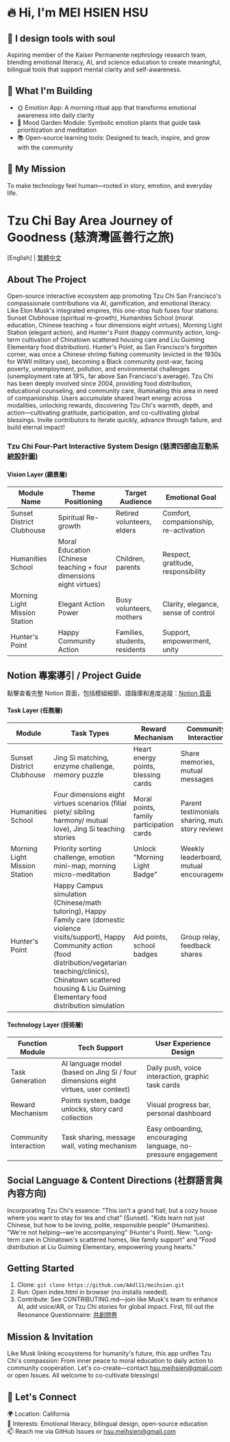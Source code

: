 # 🔥 Hi, I'm MEI HSIEN HSU

## 🌱 I design tools with soul
Aspiring member of the Kaiser Permanente nephrology research team, blending emotional literacy, AI, and science education to create meaningful, bilingual tools that support mental clarity and self-awareness.

## 🧠 What I'm Building
* 🌞 Emotion App: A morning ritual app that transforms emotional awareness into daily clarity
* 🌿 Mood Garden Module: Symbolic emotion plants that guide task prioritization and meditation
* 📚 Open-source learning tools: Designed to teach, inspire, and grow with the community

## 🎯 My Mission
To make technology feel human—rooted in story, emotion, and everyday life.

# Tzu Chi Bay Area Journey of Goodness (慈濟灣區善行之旅)
[English] | [繁體中文](./README.zh-Hant.md)

## About The Project
Open-source interactive ecosystem app promoting Tzu Chi San Francisco's compassionate contributions via AI, gamification, and emotional literacy. Like Elon Musk's integrated empires, this one-stop hub fuses four stations: Sunset Clubhouse (spiritual re-growth), Humanities School (moral education, Chinese teaching + four dimensions eight virtues), Morning Light Station (elegant action), and Hunter's Point (happy community action, long-term cultivation of Chinatown scattered housing care and Liu Guiming Elementary food distribution). Hunter's Point, as San Francisco's forgotten corner, was once a Chinese shrimp fishing community (evicted in the 1930s for WWII military use), becoming a Black community post-war, facing poverty, unemployment, pollution, and environmental challenges (unemployment rate at 19%, far above San Francisco's average). Tzu Chi has been deeply involved since 2004, providing food distribution, educational counseling, and community care, illuminating this area in need of companionship. Users accumulate shared heart energy across modalities, unlocking rewards, discovering Tzu Chi's warmth, depth, and action—cultivating gratitude, participation, and co-cultivating global blessings. Invite contributors to iterate quickly, advance through failure, and build eternal impact!

### Tzu Chi Four-Part Interactive System Design (慈濟四部曲互動系統設計圖)
#### Vision Layer (願景層)
| Module Name | Theme Positioning | Target Audience | Emotional Goal |
|-------------|-------------------|-----------------|----------------|
| Sunset District Clubhouse | Spiritual Re-growth | Retired volunteers, elders | Comfort, companionship, re-activation |
| Humanities School | Moral Education (Chinese teaching + four dimensions eight virtues) | Children, parents | Respect, gratitude, responsibility |
| Morning Light Mission Station | Elegant Action Power | Busy volunteers, mothers | Clarity, elegance, sense of control |
| Hunter's Point | Happy Community Action | Families, students, residents | Support, empowerment, unity |

## Notion 專案導引 / Project Guide
點擊查看完整 Notion 頁面，包括模組細節、語錄庫和進度追蹤：[Notion 頁面](https://stealth-ozraraptor-79b.notion.site/Journey-of-Kindness-26de4a757424806aa4a3f88cfae61b27?pvs=143)

#### Task Layer (任務層)
| Module | Task Types | Reward Mechanism | Community Interaction |
|--------|------------|------------------|-----------------------|
| Sunset District Clubhouse | Jing Si matching, enzyme challenge, memory puzzle | Heart energy points, blessing cards | Share memories, mutual messages |
| Humanities School | Four dimensions eight virtues scenarios (filial piety/ sibling harmony/ mutual love), Jing Si teaching stories | Moral points, family participation cards | Parent testimonials sharing, mutual story reviews |
| Morning Light Mission Station | Priority sorting challenge, emotion mini-map, morning micro-meditation | Unlock "Morning Light Badge" | Weekly leaderboard, mutual encouragement |
| Hunter's Point | Happy Campus simulation (Chinese/math tutoring), Happy Family care (domestic violence visits/support), Happy Community action (food distribution/vegetarian teaching/clinics), Chinatown scattered housing & Liu Guiming Elementary food distribution simulation | Aid points, school badges | Group relay, feedback shares |

#### Technology Layer (技術層)
| Function Module | Tech Support | User Experience Design |
|-----------------|--------------|-----------------------|
| Task Generation | AI language model (based on Jing Si / four dimensions eight virtues, user context) | Daily push, voice interaction, graphic task cards |
| Reward Mechanism | Points system, badge unlocks, story card collection | Visual progress bar, personal dashboard |
| Community Interaction | Task sharing, message wall, voting mechanism | Easy onboarding, encouraging language, no-pressure engagement |

## Social Language & Content Directions (社群語言與內容方向)
Incorporating Tzu Chi's essence: "This isn't a grand hall, but a cozy house where you want to stay for tea and chat" (Sunset). "Kids learn not just Chinese, but how to be loving, polite, responsible people" (Humanities). "We're not helping—we're accompanying" (Hunter's Point). New: "Long-term care in Chinatown's scattered homes, like family support" and "Food distribution at Liu Guiming Elementary, empowering young hearts."

## Getting Started
1. Clone: `git clone https://github.com/AAdl11/meihsien.git`
2. Run: Open index.html in browser (no installs needed).
3. Contribute: See CONTRIBUTING.md—join like Musk's team to enhance AI, add voice/AR, or Tzu Chi stories for global impact. First, fill out the Resonance Questionnaire: [共創問卷](https://forms.gle/gJR4aDsk3FvFiYHV6)

## Mission & Invitation
Like Musk linking ecosystems for humanity's future, this app unifies Tzu Chi's compassion: From inner peace to moral education to daily action to community cooperation. Let's co-create—contact hsu.meihsien@gmail.com or open Issues. All welcome to co-cultivate blessings!

## 💬 Let's Connect
🌍 Location: California  
🧭 Interests: Emotional literacy, bilingual design, open-source education  
📫 Reach me via GitHub Issues or hsu.meihsien@gmail.com
